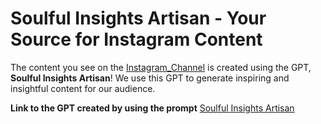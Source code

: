 # Soulful Insights Artisan - Your Source for Instagram Content

The content you see on the [Instagram_Channel](https://www.instagram.com/quote_canvas08/) is created using the GPT, **Soulful Insights Artisan**!  We use this GPT to generate inspiring and insightful content for our audience.

**Link to the GPT created by using the prompt**
[Soulful Insights Artisan](https://chat.openai.com/g/g-LF2eFU5Bt-soulful-insights-artisan)
